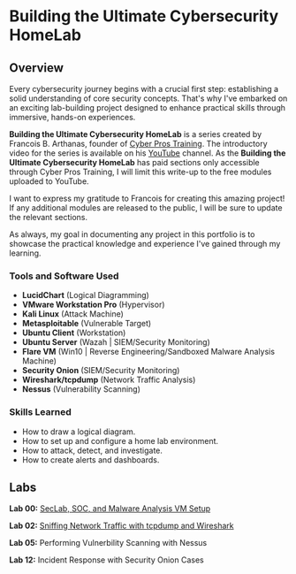 # Building the Ultimate Cybersecurity HomeLab

## Overview

Every cybersecurity journey begins with a crucial first step: establishing a solid understanding of core security concepts. That's why I've embarked on an exciting lab-building project designed to enhance practical skills through immersive, hands-on experiences.

**Building the Ultimate Cybersecurity HomeLab** is a series created by Francois B. Arthanas, founder of <a href="https://www.cyberprostraining.com">Cyber Pros Training</a>. The introductory video for the series is available on his <a href="https://www.youtube.com/watch?v=KTuzRKmdmlQ">YouTube</a> channel. As the **Building the Ultimate Cybersecurity HomeLab** has paid sections only accessible through Cyber Pros Training, I will limit this write-up to the free modules uploaded to YouTube.

I want to express my gratitude to Francois for creating this amazing project! If any additional modules are released to the public, I will be sure to update the relevant sections. 

As always, my goal in documenting any project in this portfolio is to showcase the practical knowledge and experience I've gained through my learning.

### Tools and Software Used

- **LucidChart** (Logical Diagramming)
- **VMware Workstation Pro** (Hypervisor)
- **Kali Linux** (Attack Machine)
- **Metasploitable** (Vulnerable Target)
- **Ubuntu Client** (Workstation)
- **Ubuntu Server** (Wazah | SIEM/Security Monitoring)
- **Flare VM** (Win10 | Reverse Engineering/Sandboxed Malware Analysis Machine)
- **Security Onion** (SIEM/Security Monitoring)
- **Wireshark/tcpdump** (Network Traffic Analysis)
- **Nessus** (Vulnerability Scanning)

### Skills Learned

- How to draw a logical diagram.
- How to set up and configure a home lab environment.
- How to attack, detect, and investigate.
- How to create alerts and dashboards.

## Labs
**Lab 00:** <a href="https://github.com/marcietolbert/Building-the-Ultimate-Cybersecurity-HomeLab/blob/main/Labs/SEC-SOC-Malware-Analysis-VM-Setup.md">SecLab, SOC, and Malware Analysis VM Setup</a>

**Lab 02:** <a href="https://github.com/marcietolbert/Building-the-Ultimate-Cybersecurity-HomeLab/blob/main/Labs/tcpdump-and-Wireshark.md">Sniffing Network Traffic with tcpdump and Wireshark</a> 

**Lab 05:** Performing Vulnerbility Scanning with Nessus

**Lab 12:** Incident Response with Security Onion Cases

